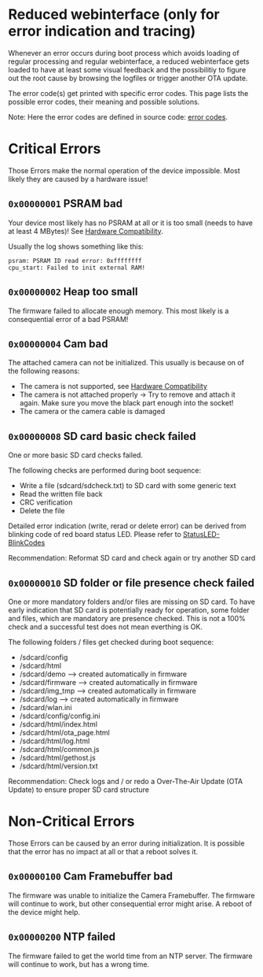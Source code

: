 # Reduced webinterface (only for error indication and tracing)

Whenever an error occurs during boot process which avoids loading of regular processing and regular webinterface, a reduced webinterface gets loaded to have at least some visual feedback and the possibilitiy to figure out the root cause by browsing the logfiles or trigger another OTA update.

The error code(s) get printed with specific error codes. This page lists the possible error codes, their meaning and possible solutions.

Note: Here the error codes are defined in source code: [error codes](https://github.com/jomjol/AI-on-the-edge-device/blob/rolling/code/components/jomjol_helper/Helper.h).

# Critical Errors
Those Errors make the normal operation of the device impossible.
Most likely they are caused by a hardware issue!

## `0x00000001` PSRAM bad
Your device most likely has no PSRAM at all or it is too small (needs to have at least 4 MBytes)!
See [Hardware Compatibility](../Hardware-Compatibility).

Usually the log shows something like this:
```
psram: PSRAM ID read error: 0xffffffff
cpu_start: Failed to init external RAM!
```

## `0x00000002` Heap too small
The firmware failed to allocate enough memory. This most likely is a consequential error of a bad PSRAM!

## `0x00000004` Cam bad
The attached camera can not be initialized.
This usually is because on of the following reasons:

 * The camera is not supported, see [Hardware Compatibility](../Hardware-Compatibility)
 * The camera is not attached properly -> Try to remove and attach it again. Make sure you move the black part enough into the socket!
 * The camera or the camera cable is damaged

## `0x00000008` SD card basic check failed
One or more basic SD card checks failed.

The following checks are performed during boot sequence:

 * Write a file (sdcard/sdcheck.txt) to SD card with some generic text
 * Read the written file back
 * CRC verification
 * Delete the file

Detailed error indication (write, rerad or delete error) can be derived from blinking code of red board status LED. Please refer to [StatusLED-BlinkCodes](https://jomjol.github.io/AI-on-the-edge-device-docs/StatusLED-BlinkCodes/)

Recommendation: Reformat SD card and check again or try another SD card

## `0x00000010` SD folder or file presence check failed
One or more mandatory folders and/or files are missing on SD card.
To have early indication that SD card is potentially ready for operation, some folder and files, which are mandatory are presence checked. This is not a 100% check and a successful test does not mean everthing is OK.

The following folders / files get checked during boot sequence:

 * /sdcard/config
 * /sdcard/html
 * /sdcard/demo --> created automatically in firmware
 * /sdcard/firmware --> created automatically in firmware
 * /sdcard/img_tmp --> created automatically in firmware
 * /sdcard/log --> created automatically in firmware
 * /sdcard/wlan.ini
 * /sdcard/config/config.ini
 * /sdcard/html/index.html
 * /sdcard/html/ota_page.html
 * /sdcard/html/log.html
 * /sdcard/html/common.js
 * /sdcard/html/gethost.js
 * /sdcard/html/version.txt

Recommendation: Check logs and / or redo a Over-The-Air Update (OTA Update) to ensure proper SD card structure

# Non-Critical Errors
Those Errors can be caused by an error during initialization. It is possible that the error has no impact at all or that a reboot solves it.

## `0x00000100` Cam Framebuffer bad
The firmware was unable to initialize the Camera Framebuffer.
The firmware will continue to work, but other consequential error might arise.
A reboot of the device might help.

## `0x00000200` NTP failed
The firmware failed to get the world time from an NTP server. The firmware will continue to work, but has a wrong time.
